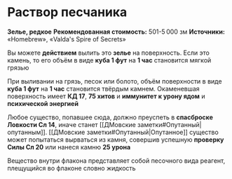# Раствор песчаника

**Зелье, редкое**
**Рекомендованная стоимость:** 501-5 000 зм
**Источники:** «Homebrew», «Valda's Spire of Secrets»

Вы можете **действием** вылить это **зелье** на поверхность. Если это камень, то его объём в виде **куба 1 фут** на **1 час** становится мягкой грязью

При выливании на грязь, песок или болото, объём поверхности в виде **куба 1 фут** на **1 час** становится твёрдым камнем. Окаменевшая поверхность имеет **КД 17**, **75 хитов** и **иммунитет к урону ядом** и **психической энергией**

Любое существо, попавшее сюда, должно преуспеть в **спасброске Ловкости Сл 14**, иначе станет [[ДМовские заметки#Опутанный|опутанным]]. [[ДМовские заметки#Опутанный|Опутанное]] существо может попытаться вырваться из камня, совершив успешную **проверку Силы Сл 20** или нанеся камню **25 урона**

Вещество внутри флакона представляет собой песочного вида реагент, плещущийся во флаконе словно жидкость